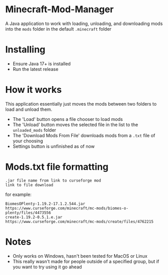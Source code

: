 # Minecraft-Mod-Manager
A Java application to work with loading, unloading, and downloading mods into the `mods` folder in the default `.minecraft` folder

# Installing
- Ensure Java 17+ is installed
- Run the latest release

# How it works
This application essentially just moves the mods between two folders to load and unload them.
- The 'Load' button opens a file chooser to load mods
- The 'Unload' button moves the selected file in the list to the `unloaded_mods` folder
- The 'Download Mods From File' downloads mods from a `.txt` file of your choosing
- Settings button is unfinished as of now

# Mods.txt file formatting
```
.jar file name from link to curseforge mod
link to file download
```
for example:
```
BiomesOPlenty-1.19.2-17.1.2.544.jar
https://www.curseforge.com/minecraft/mc-mods/biomes-o-plenty/files/4473556
create-1.19.2-0.5.1.e.jar
https://www.curseforge.com/minecraft/mc-mods/create/files/4762215
```

# Notes
- Only works on Windows, hasn't been tested for MacOS or Linux
- This really wasn't made for people outside of a specified group, but if you want to try using it go ahead